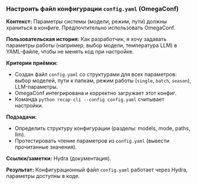 ### **Настроить файл конфигурации `config.yaml` (OmegaConf)**

**Контекст:** Параметры системы (модели, режим, пути) должны храниться в конфиге. Предпочтительно использовать OmegaConf.


**Пользовательская история:** Как разработчик, я хочу задавать параметры работы (например, выбор модели, температура LLM) в YAML-файле, чтобы не менять код при настройке.


**Критерии приёмки:**
- Создан файл `config.yaml` со структурами для всех параметров: выбор моделей, пути к папкам, режим работы (`single`, `batch`, `season`), LLM-параметры.
- OmegaConf интегрирована и корректно загружает этот конфиг.
- Команда `python recap-cli --config config.yaml` считывает настройки.


**Подзадачи:**
- Определить структуру конфигурации (разделы: models, mode, paths, llm).
- Протестировать чтение параметров из `config.yaml` (вывести прочитанные значения).


**Ссылки/заметки:** Hydra (документация).


**Результат:** Конфигурационный файл `config.yaml` работает через Hydra, параметры доступны в коде.
